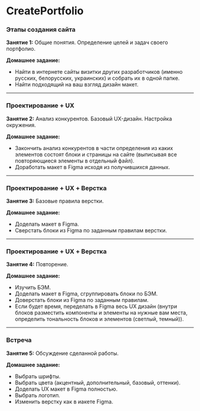 # CreatePortfolio

### Этапы создания сайта

**Занятие 1:** Общие понятия. Определение целей и задач своего портфолио.

**Домашнее задание:**
* Найти в интернете сайты визитки других разработчиков (именно русских, белорусских, украинских) и собрать их в одной папке.
* Найти подходящий на ваш взгляд дизайн макет.

---

### Проектирование + UX

**Занятие 2:** Анализ конкурентов. Базовый UX-дизайн. Настройка окружения.

**Домашнее задание:**
* Закончить анализ конкурентов в части определения из каких элементов состоят блоки и страницы на сайте (выписывая все повторяющиеся элементы в отдельный файл).
* Доработать макет в Figma исходя из получившихся данных.

---

### Проектирование + UX + Верстка

**Занятие 3:** Базовые правила верстки.

**Домашнее задание:**
* Доделать макет в Figma.
* Сверстать блоки из Figma по заданным правилам верстки.

---

### Проектирование + UX + Верстка

**Занятие 4:** Повторение.

**Домашнее задание:**
* Изучить БЭМ.
* Доделать макет в Figma, сгруппировать блоки по БЭМ.
* Доверстать блоки из Figma по заданным правилам.
* Если будет время, переделать в Figma весь UX дизайн (внутри блоков разместить компоненты и элементы на нужные вам места, определить тональность блоков и элементов (светлый, темный)).

---

### Встреча

**Занятие 5:** Обсуждение сделанной работы.

**Домашнее задание:**
* Выбрать шрифты.
* Выбрать цвета (акцентный, дополнительный, базовый, оттенки).
* Доделать UX макет в Figma полностью.
* Выбрать логотип.
* Изменить верстку как в иакете Figma.